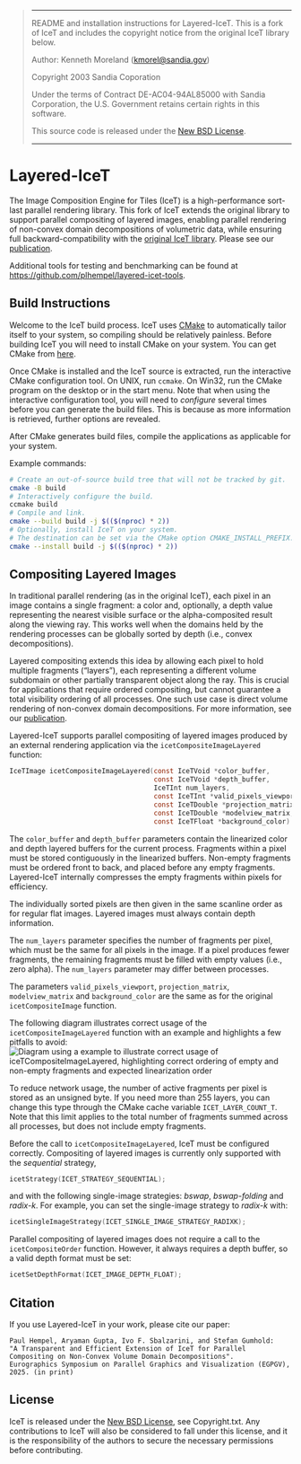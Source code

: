 > *****************************************************************************
>
> README and installation instructions for Layered-IceT. This is a fork of IceT
> and includes the copyright notice from the original IceT library below.
>
> Author: Kenneth Moreland (kmorel@sandia.gov)
>
> Copyright 2003 Sandia Coporation
>
> Under the terms of Contract DE-AC04-94AL85000 with Sandia Corporation,
> the U.S. Government retains certain rights in this software.
>
> This source code is released under the [New BSD License][bsd].
>
> *****************************************************************************

# Layered-IceT

The Image Composition Engine for Tiles (IceT) is a high-performance sort-last
parallel rendering library. This fork of IceT extends the original library to support 
parallel compositing of layered images, enabling parallel rendering of non-convex
domain decompositions of volumetric data, while ensuring full backward-compatibility 
with the [original IceT library][upstream]. Please see our [publication][layered-icet-paper]. 

Additional tools for testing and benchmarking can be found at
https://github.com/plhempel/layered-icet-tools.


## Build Instructions

Welcome to the IceT build process.  IceT uses [CMake][cmake] to automatically
tailor itself to your system, so compiling should be relatively painless.
Before building IceT you will need to install CMake on your system.  You
can get CMake from [here][cmake-download].

Once CMake is installed and the IceT source is extracted, run the
interactive CMake configuration tool.  On UNIX, run `ccmake`.  On Win32, run
the CMake program on the desktop or in the start menu.  Note that when
using the interactive configuration tool, you will need to *configure*
several times before you can generate the build files.  This is because as
more information is retrieved, further options are revealed.

After CMake generates build files, compile the applications as applicable
for your system.

Example commands:
```sh
# Create an out-of-source build tree that will not be tracked by git.
cmake -B build
# Interactively configure the build.
ccmake build
# Compile and link.
cmake --build build -j $(($(nproc) * 2))
# Optionally, install IceT on your system.
# The destination can be set via the CMake option CMAKE_INSTALL_PREFIX.
cmake --install build -j $(($(nproc) * 2))
```


## Compositing Layered Images

In traditional parallel rendering (as in the original IceT), each pixel in an 
image contains a single fragment: a color and, optionally, a depth value 
representing the nearest visible surface or the alpha-composited result along
the viewing ray. This works well when the domains held by the rendering processes
can be globally sorted by depth (i.e., convex decompositions).

Layered compositing extends this idea by allowing each pixel to hold multiple 
fragments (“layers”), each representing a different volume subdomain or other 
partially transparent object along the ray. This is crucial for
applications that require ordered compositing, but cannot guarantee a total
visibility ordering of all processes. One such use case is direct volume
rendering of non-convex domain decompositions.  For more information, see our
[publication][layered-icet-paper].

Layered-IceT supports parallel compositing of layered images produced by an 
external rendering application via the `icetCompositeImageLayered` function:

```c
IceTImage icetCompositeImageLayered(const IceTVoid *color_buffer,
                                    const IceTVoid *depth_buffer,
                                    IceTInt num_layers,
                                    const IceTInt *valid_pixels_viewport,
                                    const IceTDouble *projection_matrix,
                                    const IceTDouble *modelview_matrix,
                                    const IceTFloat *background_color)
```

The `color_buffer` and `depth_buffer` parameters contain the linearized color and
depth layered buffers for the current process. Fragments within a pixel must be 
stored contiguously in the linearized buffers. Non-empty fragments must be ordered
front to back, and placed before any empty fragments. Layered-IceT internally 
compresses the empty fragments within pixels for efficiency.

The individually sorted pixels are then given in the same scanline
order as for regular flat images.  Layered images must always contain depth
information.

The `num_layers` parameter specifies the number of fragments per pixel, which
must be the same for all pixels in the image. If a pixel produces fewer fragments,
the remaining fragments must be filled with empty values (i.e., zero alpha). The 
`num_layers` parameter may differ between processes.

The parameters `valid_pixels_viewport`, `projection_matrix`, `modelview_matrix` and
`background_color` are the same as for the original `icetCompositeImage` function.

The following diagram illustrates correct usage of the `icetCompositeImageLayered`
function with an example and highlights a few pitfalls to avoid:
![Diagram using a example to illustrate correct usage of `iceTCompositeImageLayered`,
highlighting correct ordering of empty and non-empty fragments and expected 
linearization order](API_usage_guide.svg)

To reduce network usage, the number of active fragments per pixel is stored
as an unsigned byte.  If you need more than 255 layers, you can change this
type through the CMake cache variable `ICET_LAYER_COUNT_T`.  Note that this
limit applies to the total number of fragments summed across all processes,
but does not include empty fragments.

Before the call to `icetCompositeImageLayered`, IceT must be configured correctly.
Compositing of layered images is currently only supported with the *sequential*
strategy,

```c
icetStrategy(ICET_STRATEGY_SEQUENTIAL);
```

and with the following single-image strategies: *bswap*, *bswap-folding* and *radix-k*.
For example, you can set the single-image strategy to *radix-k* with:

```c
icetSingleImageStrategy(ICET_SINGLE_IMAGE_STRATEGY_RADIXK);
```

Parallel compositing of layered images does not require a call to the `icetCompositeOrder` 
function. However, it always requires a depth buffer, so a valid depth format must be set:

```c
icetSetDepthFormat(ICET_IMAGE_DEPTH_FLOAT);
```

## Citation
If you use Layered-IceT in your work, please cite our paper:
```
Paul Hempel, Aryaman Gupta, Ivo F. Sbalzarini, and Stefan Gumhold: 
"A Transparent and Efficient Extension of IceT for Parallel Compositing on Non-Convex Volume Domain Decompositions". 
Eurographics Symposium on Parallel Graphics and Visualization (EGPGV), 2025. (in print)
```

## License

IceT is released under the [New BSD License][bsd], see Copyright.txt.
Any contributions to IceT will also be considered to fall under this license,
and it is the responsibility of the authors to secure the necessary
permissions before contributing.

[bsd]: http://opensource.org/licenses/BSD-3-Clause
[cmake]: http://www.cmake.org/
[cmake-download]: http://www.cmake.org/download/
[layered-icet-paper]: https://diglib.eg.org/handle/10.2312/pgv20251151
[upstream]: https://gitlab.kitware.com/icet/icet
